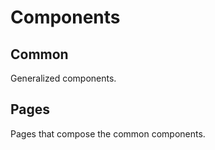 # Components

## Common

Generalized components.

## Pages

Pages that compose the common components.
